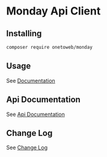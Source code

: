 # Monday Api Client

## Installing

```bash
composer require onetoweb/monday
```

## Usage

See [Documentation](docs/index.rst)

## Api Documentation

See [Api Documentation](https://developer.monday.com/api-reference/docs)

## Change Log

See [Change Log](CHANGELOG.md)